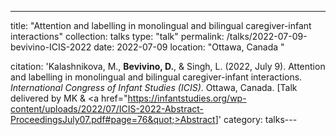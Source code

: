 ---
title: "Attention and labelling in monolingual and bilingual caregiver-infant interactions"
collection: talks
type: "talk"
permalink: /talks/2022-07-09-bevivino-ICIS-2022
date: 2022-07-09
location: "Ottawa, Canada "

citation: 'Kalashnikova, M., <strong>Bevivino, D.</strong>, &amp; Singh, L. (2022, July 9). Attention and labelling in monolingual and bilingual caregiver-infant interactions. <em>International Congress of Infant Studies (ICIS)</em>. Ottawa, Canada. [Talk delivered by MK &amp;  <a href=&quot;https://infantstudies.org/wp-content/uploads/2022/07/ICIS-2022-Abstract-ProceedingsJuly07.pdf#page=76&quot;>Abstract</a>]'
category: talks---
